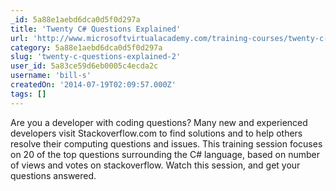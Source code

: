 ```yaml
---
_id: 5a88e1aebd6dca0d5f0d297a
title: 'Twenty C# Questions Explained'
url: 'http://www.microsoftvirtualacademy.com/training-courses/twenty-c-questions-explained'
category: 5a88e1aebd6dca0d5f0d297a
slug: 'twenty-c-questions-explained-2'
user_id: 5a83ce59d6eb0005c4ecda2c
username: 'bill-s'
createdOn: '2014-07-19T02:09:57.000Z'
tags: []
---
```


Are you a developer with coding questions? Many new and experienced developers visit Stackoverflow.com to find solutions and to help others resolve their computing questions and issues. This training session focuses on 20 of the top questions surrounding the C# language, based on number of views and votes on stackoverflow. Watch this session, and get your questions answered.
